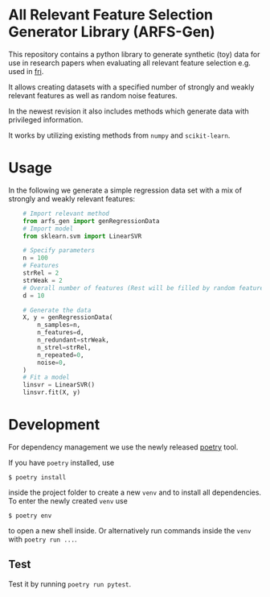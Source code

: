 # All Relevant Feature Selection Generator Library (ARFS-Gen)

This repository contains a python library to generate synthetic (toy) data for use in research papers when evaluating all relevant feature selection e.g.  used in [fri](https://github.com/lpfann/fri).

It allows creating datasets with a specified number of strongly and weakly relevant features as well as random noise features.

In the newest revision it also includes methods which generate data with privileged information.

It works by utilizing existing methods from `numpy` and `scikit-learn`.

# Usage
In the following we generate a simple regression data set with a mix of strongly and weakly relevant features:

```python
    # Import relevant method
    from arfs_gen import genRegressionData
    # Import model
    from sklearn.svm import LinearSVR

    # Specify parameters
    n = 100
    # Features
    strRel = 2
    strWeak = 2
    # Overall number of features (Rest will be filled by random features)
    d = 10

    # Generate the data
    X, y = genRegressionData(
        n_samples=n,
        n_features=d,
        n_redundant=strWeak,
        n_strel=strRel,
        n_repeated=0,
        noise=0,
    )
    # Fit a model
    linsvr = LinearSVR()
    linsvr.fit(X, y)
```

# Development
For dependency management we use the newly released [poetry](https://python-poetry.org/) tool.

If you have `poetry` installed, use
```shell
$ poetry install
```  
inside the project folder to create a new `venv` and to install all dependencies.
To enter the newly created `venv` use 
```shell 
$ poetry env
```
to open a new shell inside.
Or alternatively run commands inside the `venv` with `poetry run ...`.

## Test
Test it by running `poetry run pytest`.
